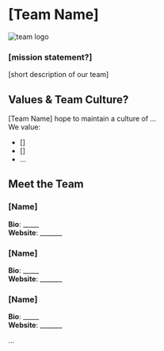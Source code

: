 # [Team Name]

![team logo]()

### [mission statement?]

[short description of our team]

## Values & Team Culture?
[Team Name] hope to maintain a culture of ...  
We value:  
 - []
 - []
 - ...

## Meet the Team

### [Name] 
**Bio**: _____  
**Website**: _______

### [Name]
**Bio**: _____  
**Website**: _______

### [Name]
**Bio**: _____  
**Website**: _______

...



